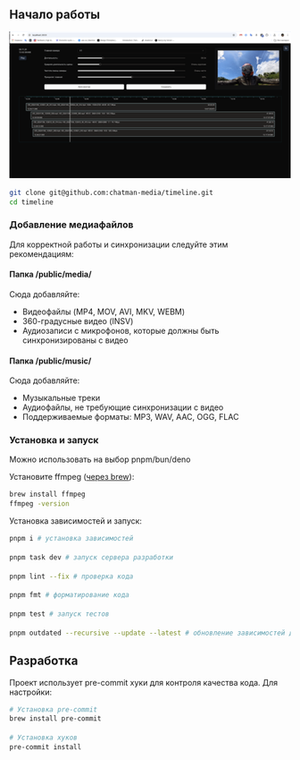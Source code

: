 ## Начало работы

![Интерфейс таймлайна](/public/timeline.png)

```bash
git clone git@github.com:chatman-media/timeline.git
cd timeline
```

### Добавление медиафайлов

Для корректной работы и синхронизации следуйте этим рекомендациям:

#### Папка /public/media/
Сюда добавляйте:
- Видеофайлы (MP4, MOV, AVI, MKV, WEBM)
- 360-градусные видео (INSV)
- Аудиозаписи с микрофонов, которые должны быть синхронизированы с видео

#### Папка /public/music/
Сюда добавляйте:
- Музыкальные треки
- Аудиофайлы, не требующие синхронизации с видео
- Поддерживаемые форматы: MP3, WAV, AAC, OGG, FLAC

### Установка и запуск

Можно использовать на выбор pnpm/bun/deno

Установите ffmpeg ([через brew](https://formulae.brew.sh/formula/ffmpeg)):

```bash
brew install ffmpeg
ffmpeg -version
```

Установка зависимостей и запуск:

```bash
pnpm i # установка зависимостей

pnpm task dev # запуск сервера разработки

pnpm lint --fix # проверка кода

pnpm fmt # форматирование кода

pnpm test # запуск тестов

pnpm outdated --recursive --update --latest # обновление зависимостей до последних версий (при необходимости)
```

## Разработка

Проект использует pre-commit хуки для контроля качества кода. Для настройки:

```bash
# Установка pre-commit
brew install pre-commit

# Установка хуков
pre-commit install
```
